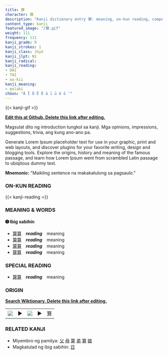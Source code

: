 ```yaml
---
title: 算
character: 算
description: "Kanji dictionary entry 算: meaning, on-kun reading, compounds, origin, related kanji"
content_type: kanji
featured_image: "/算.gif"
weight: 111
frequency: 111
kanji_grade: 9
kanji_strokes: 1
kanji_class: Jōyō
kanji_jlpt: N1
kanji_radical: 
kanji_reading: 
- DAI
- TAI
- oo-kii
kanji_meaning:
- malaki
chōon: "Ā Ī Ū Ē Ō ā ī ū ē ō ’"
---
```

[//]: # (Don't edit the line below. Kanji animated GIF code is automatically generated.)
{{< kanji-gif >}}

[//]: # (Edit below this line.)

**[Edit this at Github. Delete this link after editing.](https://github.com/tim0g/tim/tree/main/content/kanji/算/index.md)**

Magsulat dito ng introduction tungkol sa kanji. Mga opinions, impressions, suggestions, trivia, ang kung ano-ano pa.

Generate Lorem Ipsum placeholder text for use in your graphic, print and web layouts, and discover plugins for your favorite writing, design and blogging tools. Explore the origins, history and meaning of the famous passage, and learn how Lorem Ipsum went from scrambled Latin passage to ubiqitous dummy text.
 
**Mnemonic:** "Maikling sentence na makakatulong sa pagsaulo."

### ON-KUN READING

[//]: # (Don't edit the line below. ON-KUN READING code is automatically generated.)
{{< kanji-reading >}}

### MEANING & WORDS

#### ➊ **Ibig sabihin**
  - [算](../算)[算](../算)　***reading***　meaning
  - [算](../算)[算](../算)　***reading***　meaning
  - [算](../算)[算](../算)　***reading***　meaning
  - [算](../算)[算](../算)　***reading***　meaning

### SPECIAL READING
  - [算](../算)[算](../算)　***reading***　meaning

### ORIGIN

**[Search Wiktionary. Delete this link after editing.](https://wiktionary.org/wiki/算)**
<table class="kanji-table"><tr><td>
<img src="60px-算-bronze.svg.png">
</td><td>▶</td><td>
<img src="60px-算-oracle.svg.png">
</td><td>▶</td>
<td class="kanji-origin">算</td>
</tr></table>

### RELATED KANJI
- Miyembro ng pamilya: [父](../父) [母](../母) [算](../算) [弟](../弟) [算](../算) [娘](../娘)
- Magkatulad ng ibig sabihin: [日](../日)
